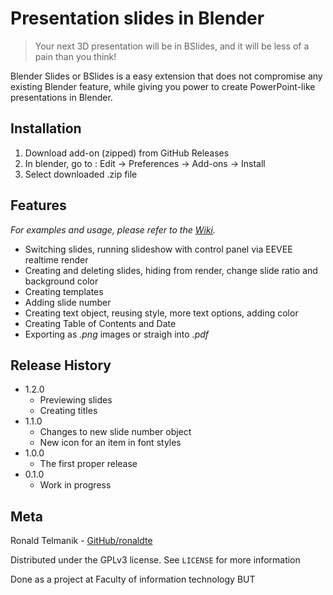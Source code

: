 # Presentation slides in Blender

> Your next 3D presentation will be in BSlides, and it will be less of a pain than you think!

Blender Slides or BSlides is a easy extension that does not compromise any existing Blender feature, while giving you power to create PowerPoint-like presentations in Blender.

## Installation
1. Download add-on (zipped) from GitHub Releases
2. In blender, go to : Edit -> Preferences -> Add-ons -> Install
3. Select downloaded .zip file

## Features
_For examples and usage, please refer to the [Wiki](https://github.com/ronaldte/blender_slides/wiki/Manual)._

- Switching slides, running slideshow with control panel via EEVEE realtime render
- Creating and deleting slides, hiding from render, change slide ratio and background color
- Creating templates
- Adding slide number
- Creating text object, reusing style, more text options, adding color
- Creating Table of Contents and Date
- Exporting as _.png_ images or straigh into _.pdf_


## Release History
* 1.2.0
  * Previewing slides
  * Creating titles
* 1.1.0
   * Changes to new slide number object
   * New icon for an item in font styles
* 1.0.0
    * The first proper release
* 0.1.0
    * Work in progress

## Meta
Ronald Telmanik - [GitHub/ronaldte](https://github.com/ronaldte/)

Distributed under the GPLv3 license. See ``LICENSE`` for more information

Done as a project at Faculty of information technology BUT
